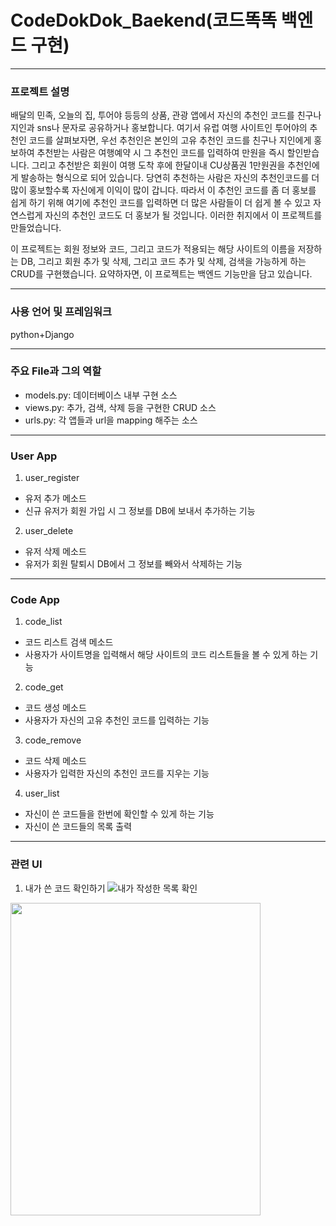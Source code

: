 # CodeDokDok_Baekend(코드똑똑 백엔드 구현)
-----------------
### 프로젝트 설명
배달의 민족, 오늘의 집, 투어야 등등의 상품, 관광 앱에서 자신의 추천인 코드를 친구나 지인과 sns나 문자로 공유하거나 홍보합니다. 여기서 유럽 여행 사이트인 투어야의 추천인 코드를 살펴보자면, 우선 추천인은 본인의 고유 추천인 코드를 친구나 지인에게 홍보하여 추천받는 사람은 여행예약 시 그 추천인 코드를 입력하여 만원을 즉시 할인받습니다. 그리고 추천받은 회원이 여행 도착 후에 한달이내 CU상품권 1만원권을 추천인에게 발송하는 형식으로 되어 있습니다. 당연히 추천하는 사람은 자신의 추천인코드를 더 많이 홍보할수록 자신에게 이익이 많이 갑니다. 따라서 이 추천인 코드를 좀 더 홍보를 쉽게 하기 위해 여기에 추천인 코드를 입력하면 더 많은 사람들이 더 쉽게 볼 수 있고 자연스럽게 자신의 추천인 코드도 더 홍보가 될 것입니다. 이러한 취지에서 이 프로젝트를 만들었습니다.

이 프로젝트는 회원 정보와 코드, 그리고 코드가 적용되는 해당 사이트의 이름을 저장하는 DB, 그리고 회원 추가 및 삭제, 그리고 코드 추가 및 삭제, 검색을 가능하게 하는 CRUD를 구현했습니다. 요약하자면, 이 프로젝트는 백엔드 기능만을 담고 있습니다.

--------------------
### 사용 언어 및 프레임워크
python+Django

--------------------
### 주요 File과 그의 역할
* models.py: 데이터베이스 내부 구현 소스
* views.py: 추가, 검색, 삭제 등을 구현한 CRUD 소스
* urls.py: 각 앱들과 url을 mapping 해주는 소스

---------------------
### User App
1. user_register

  * 유저 추가 메소드
  * 신규 유저가 회원 가입 시 그 정보를 DB에 보내서 추가하는 기능

2. user_delete

  * 유저 삭제 메소드
  * 유저가 회원 탈퇴시 DB에서 그 정보를 빼와서 삭제하는 기능
  
-----------------------
### Code App
1. code_list

  * 코드 리스트 검색 메소드
  * 사용자가 사이트명을 입력해서 해당 사이트의 코드 리스트들을 볼 수 있게 하는 기능
  
2. code_get

  * 코드 생성 메소드
  * 사용자가 자신의 고유 추천인 코드를 입력하는 기능
  
3. code_remove

  * 코드 삭제 메소드
  * 사용자가 입력한 자신의 추천인 코드를 지우는 기능

4. user_list

  * 자신이 쓴 코드들을 한번에 확인할 수 있게 하는 기능
  * 자신이 쓴 코드들의 목록 출력

------------------------

### 관련 UI

1. 내가 쓴 코드 확인하기
![내가 작성한 목록 확인](https://user-images.githubusercontent.com/59963677/113145243-2bdc2080-9269-11eb-9d61-90f0e83fdf64.jpg)

<img src="https://user-images.githubusercontent.com/59963677/113145243-2bdc2080-9269-11eb-9d61-90f0e83fdf64.jpg" width="400" height="500">


